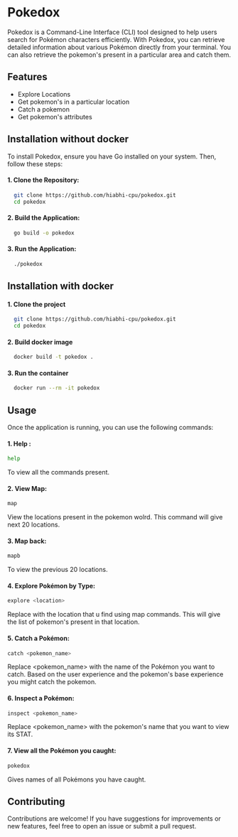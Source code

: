 
# Pokedox

Pokedox is a Command-Line Interface (CLI) tool designed to help users search for Pokémon characters efficiently. With Pokedox, you can retrieve detailed information about various Pokémon directly from your terminal. You can also retrieve the pokemon's present in a particular area and catch them.


## Features

- Explore Locations
- Get pokemon's in a particular location
- Catch a pokemon
- Get pokemon's attributes



## Installation without docker

To install Pokedox, ensure you have Go installed on your system. Then, follow these steps:

#### 1. Clone the Repository:
```bash
  git clone https://github.com/hiabhi-cpu/pokedox.git
  cd pokedox
```

#### 2. Build the Application:
```bash
  go build -o pokedox
```

#### 3. Run the Application:
```bash
  ./pokedox
```


## Installation with docker 

#### 1. Clone the project

```bash
  git clone https://github.com/hiabhi-cpu/pokedox.git
  cd pokedox
```

#### 2. Build docker image

```bash
  docker build -t pokedox .
```  
#### 3. Run the container

```bash
  docker run --rm -it pokedox
```    

## Usage
Once the application is running, you can use the following commands:

#### 1. Help :

```bash
help
```
To view all the commands present.

#### 2. View Map:

```bash
map
```
View the locations present in the pokemon wolrd. This command will give next 20 locations.

#### 3. Map back:

```bash
mapb
```
To view the previous 20 locations.

#### 4. Explore Pokémon by Type:

```bash
explore <location>
```
Replace <location> with the location that u find using map commands. This will give the list of pokemon's present in that location.

#### 5. Catch a Pokémon:

```bash
catch <pokemon_name>
```
Replace <pokemon_name> with the name of the Pokémon you want to catch. Based on the user experience and the pokemon's base experience you might catch the pokemon.

#### 6. Inspect a Pokémon:

```bash
inspect <pokemon_name>
```
Replace <pokemon_name> with the pokemon's name that you want to view its STAT.

#### 7. View all the Pokémon you caught:

```bash
pokedox
```
Gives names of all Pokémons you have caught.


## Contributing

Contributions are welcome! If you have suggestions for improvements or new features, feel free to open an issue or submit a pull request.

